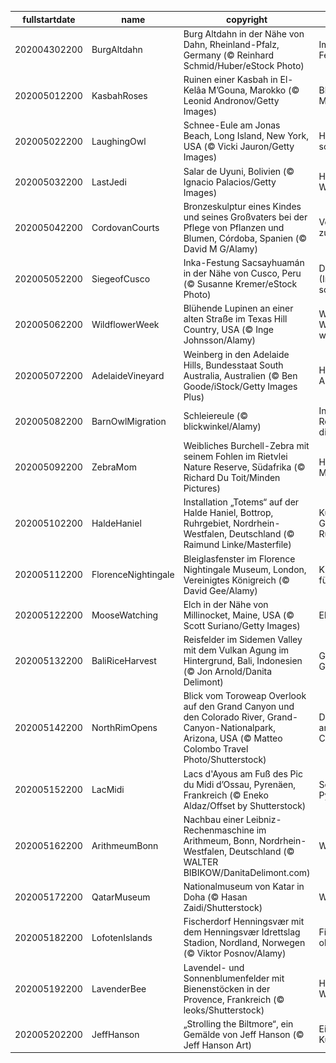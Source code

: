 |fullstartdate|name|copyright|title|image|
|--|--|--|--|--|
202004302200|BurgAltdahn|Burg Altdahn in der Nähe von Dahn, Rheinland-Pfalz, Germany (© Reinhard Schmid/Huber/eStock Photo)|Im Dahner Felsenland|![](/de-DE/2020/05/202004302200BurgAltdahn.jpg)|
202005012200|KasbahRoses|Ruinen einer Kasbah in El-Kelâa M’Gouna, Marokko (© Leonid Andronov/Getty Images)|Blütezeit in Marokko|![](/de-DE/2020/05/202005012200KasbahRoses.jpg)|
202005022200|LaughingOwl|Schnee-Eule am Jonas Beach, Long Island, New York, USA (© Vicki Jauron/Getty Images)|Haben Sie heute schon gelacht?|![](/de-DE/2020/05/202005022200LaughingOwl.jpg)|
202005032200|LastJedi|Salar de Uyuni, Bolivien (© Ignacio Palacios/Getty Images)|Heute ist Star-Wars-Tag|![](/de-DE/2020/05/202005032200LastJedi.jpg)|
202005042200|CordovanCourts|Bronzeskulptur eines Kindes und seines Großvaters bei der Pflege von Pflanzen und Blumen, Córdoba, Spanien (© David M G/Alamy)|Von Generation zu Generation|![](/de-DE/2020/05/202005042200CordovanCourts.jpg)|
202005052200|SiegeofCusco|Inka-Festung Sacsayhuamán in der Nähe von Cusco, Peru (© Susanne Kremer/eStock Photo)|Das (Inka-)Imperium schlägt zurück|![](/de-DE/2020/05/202005052200SiegeofCusco.jpg)|
202005062200|WildflowerWeek|Blühende Lupinen an einer alten Straße im Texas Hill Country, USA (© Inge Johnsson/Alamy)|Wo die Wildblumen wachsen|![](/de-DE/2020/05/202005062200WildflowerWeek.jpg)|
202005072200|AdelaideVineyard|Weinberg in den Adelaide Hills, Bundesstaat South Australia, Australien (© Ben Goode/iStock/Getty Images Plus)|Herbst in Australien|![](/de-DE/2020/05/202005072200AdelaideVineyard.jpg)|
202005082200|BarnOwlMigration|Schleiereule (© blickwinkel/Alamy)|In welchen Regionen lebt diese Eulenart?|![](/de-DE/2020/05/202005082200BarnOwlMigration.jpg)|
202005092200|ZebraMom|Weibliches Burchell-Zebra mit seinem Fohlen im Rietvlei Nature Reserve, Südafrika (© Richard Du Toit/Minden Pictures)|Heute ist Muttertag!|![](/de-DE/2020/05/202005092200ZebraMom.jpg)|
202005102200|HaldeHaniel|Installation „Totems“ auf der Halde Haniel, Bottrop, Ruhrgebiet, Nordrhein-Westfalen, Deutschland (© Raimund Linke/Masterfile)|Künstlicher Gipfel im Ruhrgebiet|![](/de-DE/2020/05/202005102200HaldeHaniel.jpg)|
202005112200|FlorenceNightingale|Bleiglasfenster im Florence Nightingale Museum, London, Vereinigtes Königreich (© David Gee/Alamy)|Krankenpflege für die Welt|![](/de-DE/2020/05/202005112200FlorenceNightingale.jpg)|
202005122200|MooseWatching|Elch in der Nähe von Millinocket, Maine, USA (© Scott Suriano/Getty Images)|Elchbeobachtung|![](/de-DE/2020/05/202005122200MooseWatching.jpg)|
202005132200|BaliRiceHarvest|Reisfelder im Sidemen Valley mit dem Vulkan Agung im Hintergrund, Bali, Indonesien (© Jon Arnold/Danita Delimont)|Grüne Getreidefelder|![](/de-DE/2020/05/202005132200BaliRiceHarvest.jpg)|
202005142200|NorthRimOpens|Blick vom Toroweap Overlook auf den Grand Canyon und den Colorado River, Grand-Canyon-Nationalpark, Arizona, USA (© Matteo Colombo Travel Photo/Shutterstock)|Der schönste Ort am Grand Canyon|![](/de-DE/2020/05/202005142200NorthRimOpens.jpg)|
202005152200|LacMidi|Lacs d'Ayous am Fuß des Pic du Midi d’Ossau, Pyrenäen, Frankreich (© Eneko Aldaz/Offset by Shutterstock)|See-Idyll in den Pyrenäen|![](/de-DE/2020/05/202005152200LacMidi.jpg)|
202005162200|ArithmeumBonn|Nachbau einer Leibniz-Rechenmaschine im Arithmeum, Bonn, Nordrhein-Westfalen, Deutschland (© WALTER BIBIKOW/DanitaDelimont.com)|Welt der Zahlen|![](/de-DE/2020/05/202005162200ArithmeumBonn.jpg)|
202005172200|QatarMuseum|Nationalmuseum von Katar in Doha (© Hasan Zaidi/Shutterstock)|Wüstenrose|![](/de-DE/2020/05/202005172200QatarMuseum.jpg)|
202005182200|LofotenIslands|Fischerdorf Henningsvær mit dem Henningsvær Idrettslag Stadion, Nordland, Norwegen (© Viktor Posnov/Alamy)|Fischerdorf von oben|![](/de-DE/2020/05/202005182200LofotenIslands.jpg)|
202005192200|LavenderBee|Lavendel- und Sonnenblumenfelder mit Bienenstöcken in der Provence, Frankreich (© leoks/Shutterstock)|Heute ist Weltbienentag|![](/de-DE/2020/05/202005192200LavenderBee.jpg)|
202005202200|JeffHanson|„Strolling the Biltmore“, ein Gemälde von Jeff Hanson (© Jeff Hanson Art)|Ein visionärer Künstler|![](/de-DE/2020/05/202005202200JeffHanson.jpg)|
